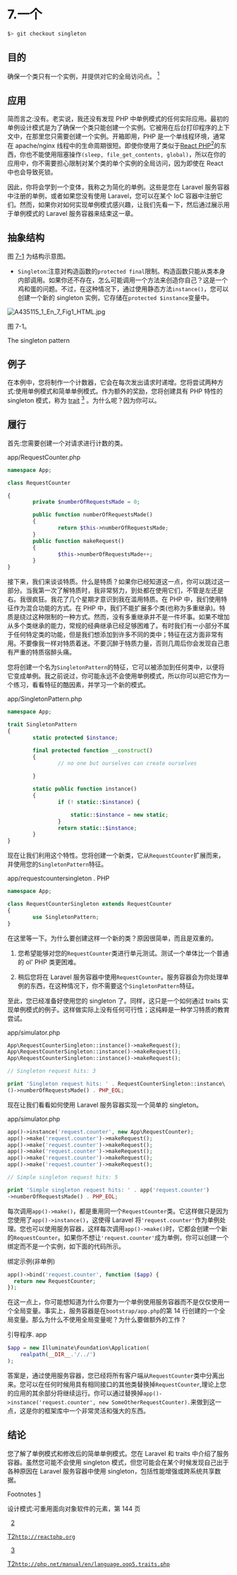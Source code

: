 # 7.一个

```php
$> git checkout singleton

```

## 目的

确保一个类只有一个实例，并提供对它的全局访问点。 [<sup>1</sup>](#Fn1)

## 应用

简而言之:没有。老实说，我还没有发现 PHP 中单例模式的任何实际应用。最初的单例设计模式是为了确保一个类只能创建一个实例。它被用在后台打印程序的上下文中，在那里您只需要创建一个实例。开箱即用，PHP 是一个单线程环境，通常在 apache/nginx 线程中的生命周期很短。即使你使用了类似于[React PHP](http://reactphp.org/)[<sup>2</sup>](#Fn2)的东西，你也不能使用阻塞操作`(sleep, file_get_contents, global)`，所以在你的应用中，你不需要担心限制对某个类的单个实例的全局访问，因为即使在 React 中也会导致死锁。

因此，你将会学到一个变体，我称之为简化的单例。这些是您在 Laravel 服务容器中注册的单例，或者如果您没有使用 Laravel，您可以在某个 IoC 容器中注册它们。然而，如果你对如何实现单例模式感兴趣，让我们先看一下，然后通过展示用于单例模式的 Laravel 服务容器来结束这一章。

## 抽象结构

图 [7-1](#Fig1) 为结构示意图。

*   `Singleton`:注意对构造函数的`protected final`限制。构造函数只能从类本身内部调用。如果你还不存在，怎么可能调用一个方法来创造你自己？这是一个鸡和蛋的问题。不过，在这种情况下，通过使用静态方法`instance()`，您可以创建一个新的 singleton 实例，它存储在`protected $instance`变量中。

![A435115_1_En_7_Fig1_HTML.jpg](img/A435115_1_En_7_Fig1_HTML.jpg)

图 7-1。

The singleton pattern

## 例子

在本例中，您将制作一个计数器，它会在每次发出请求时递增。您将尝试两种方式:使用单例模式和简单单例模式。作为额外的奖励，您将创建具有 PHP 特性的 singleton 模式，称为 [trait](http://php.net/manual/en/language.oop5.traits.php) [<sup>3</sup>](#Fn3) 。为什么呢？因为你可以。

## 履行

首先:您需要创建一个对请求进行计数的类。

app/RequestCounter.php

```php
namespace App;

class RequestCounter

{
        private $numberOfRequestsMade = 0;

        public function numberOfRequestsMade()
        {
                return $this->numberOfRequestsMade;
        }
        public function makeRequest()
        {
                $this->numberOfRequestsMade++;
        }
}

```

接下来，我们来谈谈特质。什么是特质？如果你已经知道这一点，你可以跳过这一部分。当我第一次了解特质时，我非常努力，到处都在使用它们，不管是左还是右。我很疯狂。我花了几个星期才意识到我在滥用特质。在 PHP 中，我们使用特征作为混合功能的方式。在 PHP 中，我们不能扩展多个类(也称为多重继承)。特质是绕过这种限制的一种方式。然而，没有多重继承并不是一件坏事。如果不增加从多个类继承的能力，常规的经典继承已经足够困难了。有时我们有一小部分不属于任何特定类的功能，但是我们想添加到许多不同的类中；特征在这方面非常有用。不要像我一样对特质着迷。不要沉醉于特质力量，否则几周后你会发现自己患有严重的特质宿醉头痛。

您将创建一个名为`SingletonPattern`的特征，它可以被添加到任何类中，以便将它变成单例。我之前说过，你可能永远不会使用单例模式，所以你可以把它作为一个练习，看看特征的酷因素，并学习一个新的模式。

app/SingletonPattern.php

```php
namespace App;

trait SingletonPattern
{
        static protected $instance;

        final protected function __construct()
        {
                // no one but ourselves can create ourselves

        }

        static public function instance()
        {
                if (! static::$instance) {

                    static::$instance = new static;
                }
                return static::$instance;
        }
}

```

现在让我们利用这个特性。您将创建一个新类，它从`RequestCounter`扩展而来，并使用您的`SingletonPattern`特征。

app/requestcountersingleton . PHP

```php
namespace App;

class RequestCounterSingleton extends RequestCounter
{
        use SingletonPattern;
}

```

在这里等一下。为什么要创建这样一个新的类？原因很简单，而且是双重的。

1.  您希望能够对您的`RequestCounter`类进行单元测试。测试一个单体比一个普通的 ol' PHP 类更困难。

2.  稍后您将在 Laravel 服务容器中使用`RequestCounter`。服务容器会为你处理单例的东西，在这种情况下，你不需要这个`SingletonPattern`特征。

至此，您已经准备好使用您的 singleton 了。同样，这只是一个如何通过 traits 实现单例模式的例子。这样做实际上没有任何可行性；这纯粹是一种学习特质的教育尝试。

app/simulator.php

```php
App\RequestCounterSingleton::instance()->makeRequest();
App\RequestCounterSingleton::instance()->makeRequest();
App\RequestCounterSingleton::instance()->makeRequest();

// Singleton request hits: 3

print 'Singleton request hits: ' . RequestCounterSingleton::instance\
()->numberOfRequestsMade() . PHP_EOL;

```

现在让我们看看如何使用 Laravel 服务容器实现一个简单的 singleton。

app/simulator.php

```php
app()->instance('request.counter', new App\RequestCounter);
app()->make('request.counter')->makeRequest();
app()->make('request.counter')->makeRequest();
app()->make('request.counter')->makeRequest();
app()->make('request.counter')->makeRequest();
app()->make('request.counter')->makeRequest();

// Simple singleton request hits: 5

print 'Simple singleton request hits: ' . app('request.counter')
->numberOfRequestsMade() . PHP_EOL;

```

每次调用`app()->make()`，都是重用同一个`RequestCounter`类。它这样做只是因为您使用了`app()->instance()`，这使得 Laravel 将`'request.counter'`作为单例处理。您也可以使用服务容器，这样每次调用`app()->make()`时，它都会创建一个新的`RequestCounter`。如果你不想让`'request.counter'`成为单例，你可以创建一个绑定而不是一个实例，如下面的代码所示。

绑定示例(非单例)

```php
app()->bind('request.counter', function ($app) {
  return new RequestCounter;
});

```

在这一点上，你可能想知道为什么你要为一个单例使用服务容器而不是仅仅使用一个全局变量。事实上，服务容器是在`bootstrap/app.php`的第 14 行创建的一个全局变量。那么为什么不使用全局变量呢？为什么要做额外的工作？

引导程序. app

```php
$app = new Illuminate\Foundation\Application(
    realpath(__DIR__.'/../')
);

```

答案是，通过使用服务容器，您已经将所有客户端从`RequestCounter`类中分离出来。您可以在任何时候用具有相同接口的其他类替换掉`RequestCounter`,理论上您的应用的其余部分将继续运行。你可以通过替换掉`app()->instance('request.counter', new SomeOtherRequestCounter).`来做到这一点，这是你的框架库中一个非常灵活和强大的东西。

## 结论

您了解了单例模式和修改后的简单单例模式。您在 Laravel 和 traits 中介绍了服务容器。虽然您可能不会使用 singleton 模式，但您可能会在某个时候发现自己出于各种原因在 Laravel 服务容器中使用 singleton，包括性能增强或跨系统共享数据。

Footnotes [1](#Fn1_source)

设计模式:可重用面向对象软件的元素，第 144 页

  [2](#Fn2_source)

[T2`http://reactphp.org`](http://reactphp.org)

  [3](#Fn3_source)

[T2`http://php.net/manual/en/language.oop5.traits.php`](http://php.net/manual/en/language.oop5.traits.php)